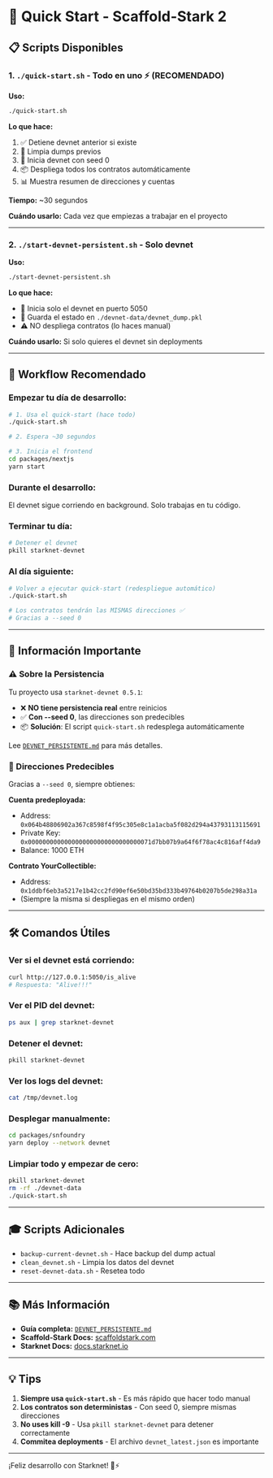 # 🚀 Quick Start - Scaffold-Stark 2

## 📋 Scripts Disponibles

### 1. `./quick-start.sh` - Todo en uno ⚡ (RECOMENDADO)

**Uso:**
```bash
./quick-start.sh
```

**Lo que hace:**
1. ✅ Detiene devnet anterior si existe
2. 🧹 Limpia dumps previos
3. 📡 Inicia devnet con seed 0
4. 📦 Despliega todos los contratos automáticamente
5. 📊 Muestra resumen de direcciones y cuentas

**Tiempo:** ~30 segundos

**Cuándo usarlo:** Cada vez que empiezas a trabajar en el proyecto

---

### 2. `./start-devnet-persistent.sh` - Solo devnet

**Uso:**
```bash
./start-devnet-persistent.sh
```

**Lo que hace:**
- 📡 Inicia solo el devnet en puerto 5050
- 💾 Guarda el estado en `./devnet-data/devnet_dump.pkl`
- ⚠️ NO despliega contratos (lo haces manual)

**Cuándo usarlo:** Si solo quieres el devnet sin deployments

---

## 🎯 Workflow Recomendado

### Empezar tu día de desarrollo:

```bash
# 1. Usa el quick-start (hace todo)
./quick-start.sh

# 2. Espera ~30 segundos

# 3. Inicia el frontend
cd packages/nextjs
yarn start
```

### Durante el desarrollo:

El devnet sigue corriendo en background. Solo trabajas en tu código.

### Terminar tu día:

```bash
# Detener el devnet
pkill starknet-devnet
```

### Al día siguiente:

```bash
# Volver a ejecutar quick-start (redespliegue automático)
./quick-start.sh

# Los contratos tendrán las MISMAS direcciones ✅
# Gracias a --seed 0
```

---

## 📝 Información Importante

### ⚠️ Sobre la Persistencia

Tu proyecto usa `starknet-devnet 0.5.1`:
- ❌ **NO tiene persistencia real** entre reinicios
- ✅ **Con --seed 0**, las direcciones son predecibles
- 📦 **Solución**: El script `quick-start.sh` redesplega automáticamente

Lee [`DEVNET_PERSISTENTE.md`](./DEVNET_PERSISTENTE.md) para más detalles.

### 🎯 Direcciones Predecibles

Gracias a `--seed 0`, siempre obtienes:

**Cuenta predeployada:**
- Address: `0x064b48806902a367c8598f4f95c305e8c1a1acba5f082d294a43793113115691`
- Private Key: `0x0000000000000000000000000000000071d7bb07b9a64f6f78ac4c816aff4da9`
- Balance: 1000 ETH

**Contrato YourCollectible:**
- Address: `0x1ddbf6eb3a5217e1b42cc2fd90ef6e50bd35bd333b49764b0207b5de298a31a`
- (Siempre la misma si despliegas en el mismo orden)

---

## 🛠️ Comandos Útiles

### Ver si el devnet está corriendo:
```bash
curl http://127.0.0.1:5050/is_alive
# Respuesta: "Alive!!!"
```

### Ver el PID del devnet:
```bash
ps aux | grep starknet-devnet
```

### Detener el devnet:
```bash
pkill starknet-devnet
```

### Ver los logs del devnet:
```bash
cat /tmp/devnet.log
```

### Desplegar manualmente:
```bash
cd packages/snfoundry
yarn deploy --network devnet
```

### Limpiar todo y empezar de cero:
```bash
pkill starknet-devnet
rm -rf ./devnet-data
./quick-start.sh
```

---

## 🎓 Scripts Adicionales

- `backup-current-devnet.sh` - Hace backup del dump actual
- `clean_devnet.sh` - Limpia los datos del devnet
- `reset-devnet-data.sh` - Resetea todo

---

## 📚 Más Información

- **Guía completa:** [`DEVNET_PERSISTENTE.md`](./DEVNET_PERSISTENTE.md)
- **Scaffold-Stark Docs:** [scaffoldstark.com](https://www.scaffoldstark.com/)
- **Starknet Docs:** [docs.starknet.io](https://docs.starknet.io/)

---

## 💡 Tips

1. **Siempre usa `quick-start.sh`** - Es más rápido que hacer todo manual
2. **Los contratos son deterministas** - Con seed 0, siempre mismas direcciones
3. **No uses kill -9** - Usa `pkill starknet-devnet` para detener correctamente
4. **Commitea deployments** - El archivo `devnet_latest.json` es importante

---

¡Feliz desarrollo con Starknet! 🚀⚡

